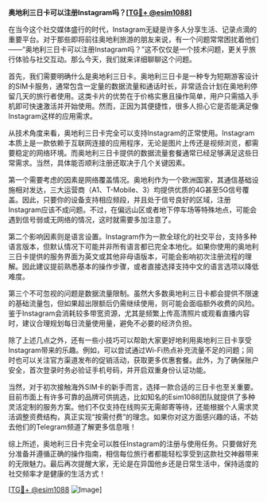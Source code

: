 **奥地利三日卡可以注册Instagram吗？[[TG💪+ @esim1088](https://t.me/s/esim1088)]**

在当今这个社交媒体盛行的时代，Instagram无疑是许多人分享生活、记录点滴的重要平台。对于那些即将前往奥地利旅游的朋友来说，有一个问题常常困扰着他们——“奥地利三日卡可以注册Instagram吗？”这不仅仅是一个技术问题，更关乎旅行体验与社交互动。那么今天，我们就来详细聊聊这个问题。

首先，我们需要明确什么是奥地利三日卡。奥地利三日卡是一种专为短期游客设计的SIM卡服务，通常包含一定量的数据流量和通话时长，非常适合计划在奥地利停留几天的旅行者使用。这类卡片的优势在于价格实惠且操作简单，用户只需插入手机即可快速激活并开始使用。然而，正因为其便捷性，很多人担心它是否能满足像Instagram这样的应用需求。

从技术角度来看，奥地利三日卡完全可以支持Instagram的正常使用。Instagram本质上是一款依赖于互联网连接的应用程序，无论是图片上传还是视频浏览，都需要稳定的网络环境。而奥地利三日卡提供的数据流量套餐通常已经足够满足这些日常需求。当然，具体能否顺利注册还取决于几个关键因素。

第一个需要考虑的因素是网络覆盖情况。奥地利作为一个欧洲国家，其通信基础设施相对发达，三大运营商（A1、T-Mobile、3）均提供优质的4G甚至5G信号覆盖。因此，只要你的设备支持相应频段，并且处于信号良好的区域，注册Instagram应该不成问题。不过，在偏远山区或者地下停车场等特殊地点，可能会遇到信号弱或无网络的情况，这时就需要多加注意了。

第二个影响因素则是语言设置。Instagram作为一款全球化的社交平台，支持多种语言版本，但默认情况下可能并非所有语言都已完全本地化。如果你使用的奥地利三日卡提供的服务界面为英文或其他非母语版本，可能会影响初次注册流程的理解。因此建议提前熟悉基本的操作步骤，或者直接选择支持中文的语言选项以降低难度。

第三个不可忽视的问题是数据流量限制。虽然大多数奥地利三日卡都会提供不限速的基础流量包，但如果超出限额后仍需继续使用，则可能会面临额外收费的风险。鉴于Instagram会消耗较多带宽资源，尤其是频繁上传高清照片或观看直播内容时，建议合理规划每日流量使用量，避免不必要的经济负担。

除了上述几点之外，还有一些小技巧可以帮助大家更好地利用奥地利三日卡享受Instagram带来的乐趣。例如，可以尝试通过Wi-Fi热点补充流量不足的问题；同时也可以关注官方渠道发布的促销活动，获取更多优惠套餐。此外，为了确保账户安全，首次登录时务必验证手机号码，并开启双重身份认证功能。

当然，对于初次接触海外SIM卡的新手而言，选择一款合适的三日卡也至关重要。目前市面上有许多可靠的品牌可供挑选，比如知名的Esim1088团队就提供了多种灵活定制的服务方案。他们不仅支持在线购买无需邮寄等待，还能根据个人需求灵活调整资费结构，真正实现“按需付费”的理念。如果你对这方面感兴趣的话，不妨去他们的Telegram频道了解更多信息哦！

综上所述，奥地利三日卡完全可以胜任Instagram的注册与使用任务。只要做好充分准备并遵循正确的操作指南，相信每位旅行者都能轻松享受到这款社交神器带来的无限魅力。最后再次提醒大家，无论是在异国他乡还是日常生活中，保持适度的社交频率才是健康的生活方式！ 

[[TG💪+ @esim1088](https://t.me/s/esim1088) ![Image](https://i.postimg.cc/4NQfJmqS/Snipaste-2025-05-13-00-14-12.png)]